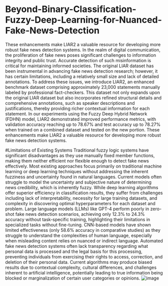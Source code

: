 # Beyond-Binary-Classification-Fuzzy-Deep-Learning-for-Nuanced-Fake-News-Detection
These enhancements make LIAR2 a valuable resource for developing more robust fake news detection systems.
In the realm of digital communication, the proliferation of fake news poses significant challenges to information integrity and public trust. Accurate detection of such misinformation is critical for maintaining informed societies. The original LIAR dataset has been instrumental in advancing fake news detection research; however, it has certain limitations, including a relatively small size and lack of detailed annotations. To address these issues, we introduce LIAR2, an enhanced benchmark dataset comprising approximately 23,000 statements manually labeled by professional fact-checkers. This dataset not only expands upon the original LIAR dataset but also incorporates refined structural details and comprehensive annotations, such as speaker descriptions and justifications, thereby providing richer contextual information for each statement. In our experiments using the Fuzzy Deep Hybrid Network (FDHN) model, LIAR2 demonstrated improved performance metrics, with validation accuracy reaching up to 78.67% and test accuracy up to 78.27% when trained on a combined dataset and tested on the new portion. These enhancements make LIAR2 a valuable resource for developing more robust fake news detection systems.

#Limitations of Existing Systems
Traditional fuzzy logic systems have significant disadvantages as they use manually fixed member functions, making them neither efficient nor flexible enough to detect fake news effectively.
Most existing approaches focus primarily on traditional machine learning or deep learning techniques without addressing the inherent fuzziness and uncertainty found in natural languages.
Current models often struggle to model the uncertainty and subjective nature of determining news credibility, which is inherently fuzzy.
While deep learning algorithms offer superior efficiency in classification results, they suffer from challenges including lack of interpretability, necessity for large training datasets, and complexity in discovering optimal hyperparameters for each dataset and problem.
Large language models (LLMs) like GPT-4 perform poorly in zero-shot fake news detection scenarios, achieving only 12.3% to 24.3% accuracy without task-specific training, highlighting their limitations in specialized tasks without fine-tuning.
CNN-based models have shown limited effectiveness (only 58.6% accuracy in comparative studies) as they struggle to understand the complexities of human language, especially when misleading content relies on nuanced or indirect language.
Automated fake news detection systems often lack transparency regarding what personal data is processed and the legal basis for this processing, preventing individuals from exercising their rights to access, correction, and deletion of their personal data.
Current algorithms may produce biased results due to contextual complexity, cultural differences, and challenges inherent to artificial intelligence, potentially leading to true information being blocked or marginalization of certain user categories or opinions.
![image](https://github.com/user-attachments/assets/53c87293-6a2c-4f24-80fc-7ae1ce32cf70)
